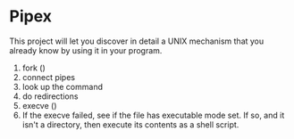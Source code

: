 # Pipex
This project will let you discover in detail a UNIX mechanism that you already know by using it in your program.

   1) fork ()
   2) connect pipes
   3) look up the command
   4) do redirections
   5) execve ()
   6) If the execve failed, see if the file has executable mode set.
   If so, and it isn't a directory, then execute its contents as
   a shell script.
